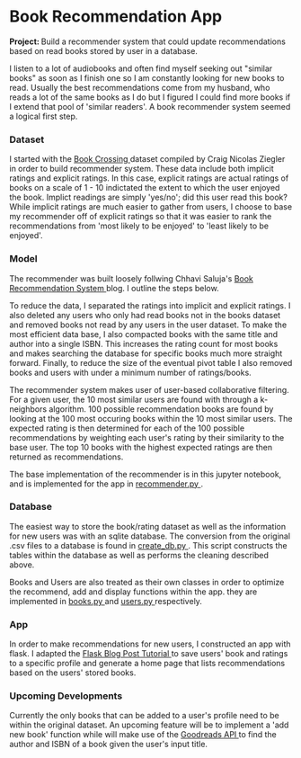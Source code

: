 # Book Recommendation App

<b> Project: </b> Build a recommender system that could update recommendations based on read books stored by user in a database.

I listen to a lot of audiobooks and often find myself seeking out "similar books" as soon as I finish one so I am constantly looking for new books to read. Usually the best recommendations come from my husband, who reads a lot of the same books as I do but I figured I could find more books if I extend that pool of 'similar readers'. A book recommender system seemed a logical first step. 

### Dataset
I started with the <a href = "http://www2.informatik.uni-freiburg.de/~cziegler/BX/"> Book Crossing </a> dataset compiled by Craig Nicolas Ziegler in order to build recommender system. These data include both implicit ratings and explicit ratings. In this case, explicit ratings are actual ratings of books on a scale of 1 - 10 indictated the extent to which the user enjoyed the book. Implict readings are simply 'yes/no'; did this user read this book? While implicit ratings are much easier to gather from users, I choose to base my recommender off of explicit ratings so that it was easier to rank the recommendations from 'most likely to be enjoyed' to 'least likely to be enjoyed'. 

### Model
The recommender was built loosely follwing Chhavi Saluja's <a href = "https://towardsdatascience.com/my-journey-to-building-book-recommendation-system-5ec959c41847" > Book Recommendation System </a> blog. I outline the steps below. 

To reduce the data, I separated the ratings into implicit and explicit ratings. I also deleted any users who only had read books not in the books dataset and removed books not read by any users in the user dataset. To make the most efficient data base, I also compacted books with the same title and author into a single ISBN. This increases the rating count for most books and makes searching the database for specific books much more straight forward. Finally, to reduce the size of the eventual pivot table I also removed books and users with under a minimum number of ratings/books. 

The recommender system makes user of user-based collaborative filtering. For a given user, the 10 most similar users are found with through a k-neighbors algorithm. 100 possible recommendation books are found by looking at the 100 most occuring books within the 10 most similar users. The expected rating is then determined for each of the 100 possible recommendations by weighting each user's rating by their similarity to the base user. The top 10 books with the highest expected ratings are then returned as recommendations. 

The base implementation of the recommender is in this jupyter notebook, and is implemented for the app in <a href = "https://github.com/astrojneil/bookRec/blob/main/recommender.py" > recommender.py </a>. 

### Database
The easiest way to store the book/rating dataset as well as the information for new users was with an sqlite database. The conversion from the original .csv files to a database is found in <a href="https://github.com/astrojneil/bookRec/blob/main/create_db.py"> create_db.py </a>. This script constructs the tables within the database as well as performs the cleaning described above.

Books and Users are also treated as their own classes in order to optimize the recommend, add and display functions within the app. they are implemented in <a href = "https://github.com/astrojneil/bookRec/blob/main/books.py" > books.py </a> and <a href = "https://github.com/astrojneil/bookRec/blob/main/users.py" > users.py </a> respectively. 

### App
In order to make recommendations for new users, I constructed an app with flask. I adapted the <a href = "https://flask.palletsprojects.com/en/1.1.x/tutorial/factory/" > Flask Blog Post Tutorial </a> to save users' book and ratings to a specific profile and generate a home page that lists recommendations based on the users' stored books. 

### Upcoming Developments
Currently the only books that can be added to a user's profile need to be within the original dataset. An upcoming feature will be to implement a 'add new book' function while will make use of the <a href = "https://www.goodreads.com/api" >Goodreads API </a> to find the author and ISBN of a book given the user's input title. 
